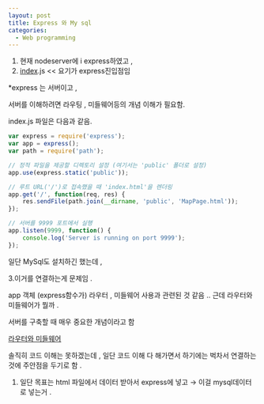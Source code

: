 ```yaml
---
layout: post
title: Express 와 My sql
categories:
  - Web programming
---
```


1. 현재 nodeserver에 i express하였고 , 
2. [index](http://index.sj).js << 요기가 express진입점임 

*express 는 서버이고 , 

서버를 이해하려면 라우팅 , 미들웨어등의 개념 이해가 필요함.  

index.js 파일은 다음과 같음.   

```jsx
var express = require('express');
var app = express();
var path = require('path');

// 정적 파일을 제공할 디렉토리 설정 (여기서는 'public' 폴더로 설정)
app.use(express.static('public'));

// 루트 URL('/')로 접속했을 때 'index.html'을 렌더링
app.get('/', function(req, res) {
    res.sendFile(path.join(__dirname, 'public', 'MapPage.html'));
});

// 서버를 9999 포트에서 실행
app.listen(9999, function() {
    console.log('Server is running on port 9999');
});
```

일단 MySql도 설치하긴 했는데 , 

3.이거를 연결하는게 문제임 . 

app 객체 (express함수가) 라우터 , 미들웨어 사용과 관련된 것 같음 .. 근데 라우터와 미들웨어가 뭘까  .

서버를 구축할 때 매우 중요한 개념이라고 함 

[라우터와 미들웨어](https://www.notion.so/5dec630060a64ea796af2c5d51f40d90?pvs=21)

솔직히 코드 이해는 못하겠는데  , 일단 코드 이해 다 해가면서 하기에는 벅차서 연결하는것에 주안점을 두기로 함 . 

1. 일단 목표는 html 파일에서 데이터 받아서 express에 넣고 → 이걸 mysql데이터로 넣는거 .
